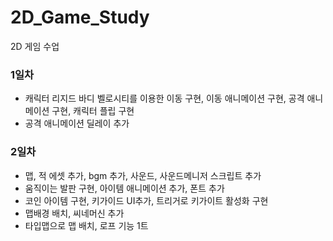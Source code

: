 # 2D_Game_Study
 2D 게임 수업

### 1일차
- 캐릭터 리지드 바디 벨로시티를 이용한 이동 구현, 이동 애니메이션 구현, 공격 애니메이션 구현, 캐릭터 플립 구현
- 공격 애니메이션 딜레이 추가

### 2일차
- 맵, 적 에셋 추가, bgm 추가, 사운드, 사운드메니저 스크립트 추가
- 움직이는 발판 구현, 아이템 애니메이션 추가, 폰트 추가
- 코인 아이템 구현, 키가이드 UI추가, 트리거로 키가이트 활성화 구현
- 맵배경 배치, 씨네머신 추가
- 타입맵으로 맵 배치, 로프 기능 1트
